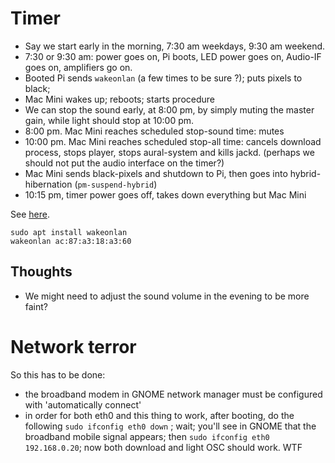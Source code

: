 # Timer

- Say we start early in the morning, 7:30 am weekdays, 9:30 am weekend.
- 7:30 or 9:30 am: power goes on, Pi boots, LED power goes on, Audio-IF goes on,
  amplifiers go on.
- Booted Pi sends `wakeonlan` (a few times to be sure ?); puts
  pixels to black;
- Mac Mini wakes up; reboots; starts procedure
- We can stop the sound early, at 8:00 pm, by simply muting the master gain,
  while light should stop at 10:00 pm.
- 8:00 pm. Mac Mini reaches scheduled stop-sound time: mutes
- 10:00 pm. Mac Mini reaches scheduled stop-all time: cancels download process, stops player,
  stops aural-system and kills jackd. (perhaps we should not put the audio interface
  on the timer?)
- Mac Mini sends black-pixels and shutdown to Pi, then goes into
  hybrid-hibernation (`pm-suspend-hybrid`)
- 10:15 pm, timer power goes off, takes down everything but Mac Mini

See [here](https://www.cyberciti.biz/tips/linux-send-wake-on-lan-wol-magic-packets.html).

    sudo apt install wakeonlan 
    wakeonlan ac:87:a3:18:a3:60

## Thoughts

- We might need to adjust the sound volume in the evening to be more faint?

# Network terror

So this has to be done:

- the broadband modem in GNOME network manager must be configured with 'automatically connect'
- in order for both eth0 and this thing to work, after booting, do the following
  `sudo ifconfig eth0 down` ; wait; you'll see in GNOME that the broadband mobile signal appears;
  then `sudo ifconfig eth0 192.168.0.20`; now both download and light OSC should work. WTF
